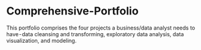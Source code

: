 # Comprehensive-Portfolio
This portfolio comprises the four projects a business/data analyst needs to have - data cleansing and transforming, exploratory data analysis, data visualization, and modeling.
